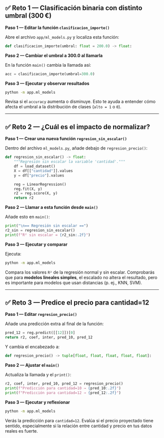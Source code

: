 ## ✅ Reto 1 — Clasificación binaria con distinto umbral (300 €)

**Paso 1 — Editar la función `clasificacion_importe()`**

Abre el archivo `app/ml_models.py` y localiza esta función:

```python
def clasificacion_importe(umbral: float = 200.0) -> float:
```

**Paso 2 — Cambiar el umbral a 300.0 al llamarla**

En la función `main()` cambia la llamada así:

```python
acc = clasificacion_importe(umbral=300.0)
```

**Paso 3 — Ejecutar y observar resultados**

```bash
python -m app.ml_models
```

Revisa si el `accuracy` aumenta o disminuye. Esto te ayuda a entender cómo afecta el umbral a la distribución de clases (`alto = 1` o `0`).

---

## ✅ Reto 2 — ¿Cuál es el impacto de normalizar?

**Paso 1 — Crear una nueva función `regresion_sin_escalar()`**

Dentro del archivo `ml_models.py`, añade debajo de `regresion_precio()`:

```python
def regresion_sin_escalar() -> float:
    """Regresión sin escalar la variable 'cantidad'."""
    df = load_dataset()
    X = df[["cantidad"]].values
    y = df["precio"].values

    reg = LinearRegression()
    reg.fit(X, y)
    r2 = reg.score(X, y)
    return r2
```

**Paso 2 — Llamar a esta función desde `main()`**

Añade esto en `main()`:

```python
print("\n== Regresión sin escalar ==")
r2_sin = regresion_sin_escalar()
print(f"R² sin escalar = {r2_sin:.2f}")
```

**Paso 3 — Ejecutar y comparar**

Ejecuta:

```bash
python -m app.ml_models
```

Compara los valores `R²` de la regresión normal y sin escalar. Comprobarás que para **modelos lineales simples**, el escalado no altera el resultado, pero es importante para modelos que usan distancias (p. ej., KNN, SVM).

---

## ✅ Reto 3 — Predice el precio para cantidad=12

**Paso 1 — Editar `regresion_precio()`**

Añade una predicción extra al final de la función:

```python
pred_12 = reg.predict([[12]])[0]
return r2, coef, inter, pred_10, pred_12
```

Y cambia el encabezado a:

```python
def regresion_precio() -> tuple[float, float, float, float, float]:
```

**Paso 2 — Ajustar el `main()`**

Actualiza la llamada y el `print()`:

```python
r2, coef, inter, pred_10, pred_12 = regresion_precio()
print(f"Predicción para cantidad=10 → {pred_10:.2f}")
print(f"Predicción para cantidad=12 → {pred_12:.2f}")
```

**Paso 3 — Ejecutar y reflexionar**

```bash
python -m app.ml_models
```

Verás la predicción para `cantidad=12`. Evalúa si el precio proyectado tiene sentido, especialmente si la relación entre cantidad y precio en tus datos reales es fuerte.